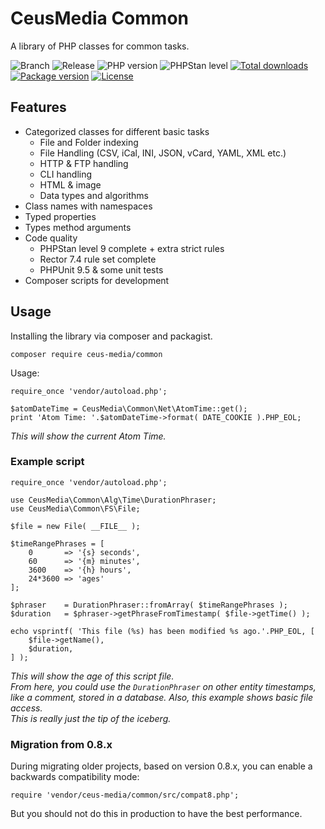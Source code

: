 # CeusMedia Common

A library of PHP classes for common tasks.

![Branch](https://img.shields.io/badge/Branch-0.9-blue?style=flat-square)
![Release](https://img.shields.io/badge/Release-0.9.0-blue?style=flat-square)
![PHP version](https://img.shields.io/badge/PHP-7.4+-blue?style=flat-square&color=777BB4)
![PHPStan level](https://img.shields.io/badge/PHPStan_level-6-darkgreen?style=flat-square)
[![Total downloads](http://img.shields.io/packagist/dt/ceus-media/common.svg?style=flat-square)](https://packagist.org/packages/ceus-media/common)
[![Package version](http://img.shields.io/packagist/v/ceus-media/common.svg?style=flat-square)](https://packagist.org/packages/ceus-media/common)
[![License](https://img.shields.io/packagist/l/ceus-media/common.svg?style=flat-square)](https://packagist.org/packages/ceus-media/common)

## Features

- Categorized classes for different basic tasks
  - File and Folder indexing
  - File Handling (CSV, iCal, INI, JSON, vCard, YAML, XML etc.)
  - HTTP & FTP handling
  - CLI handling
  - HTML & image
  - Data types and algorithms
- Class names with namespaces
- Typed properties
- Types method arguments
- Code quality
  - PHPStan level 9 complete + extra strict rules
  - Rector 7.4 rule set complete
  - PHPUnit 9.5 & some unit tests
- Composer scripts for development

## Usage

Installing the library via composer and packagist.
```
composer require ceus-media/common
```

Usage:
```
require_once 'vendor/autoload.php';

$atomDateTime = CeusMedia\Common\Net\AtomTime::get();
print 'Atom Time: '.$atomDateTime->format( DATE_COOKIE ).PHP_EOL;
```
*This will show the current Atom Time.*

### Example script
```
require_once 'vendor/autoload.php';

use CeusMedia\Common\Alg\Time\DurationPhraser;
use CeusMedia\Common\FS\File;

$file = new File( __FILE__ );

$timeRangePhrases = [
    0       => '{s} seconds',
    60      => '{m} minutes',
    3600    => '{h} hours',
    24*3600 => 'ages'
];

$phraser	= DurationPhraser::fromArray( $timeRangePhrases );
$duration	= $phraser->getPhraseFromTimestamp( $file->getTime() );

echo vsprintf( 'This file (%s) has been modified %s ago.'.PHP_EOL, [
	$file->getName(),
	$duration,
] );
```
*This will show the age of this script file.  
From here, you could use the <code>DurationPhraser</code> on other entity timestamps, like a comment, stored in a database.
Also, this example shows basic file access.  
This is really just the tip of the iceberg.*


### Migration from 0.8.x

During migrating older projects, based on version 0.8.x, you can enable a backwards compatibility mode:
```
require 'vendor/ceus-media/common/src/compat8.php';
```
But you should not do this in production to have the best performance.
